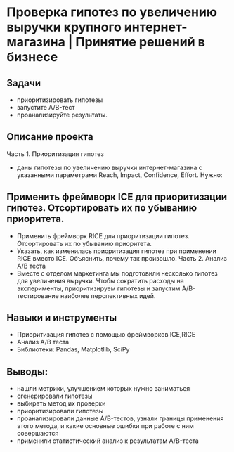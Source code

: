 # Проверка гипотез по увеличению выручки крупного интернет-магазина | Принятие решений в бизнесе
## Задачи
- приоритизировать гипотезы 
- запустите A/B-тест 
- проанализируйте результаты. 

## Описание проекта
Часть 1. Приоритизация гипотез
- даны гипотезы по увеличению выручки интернет-магазина с указанными параметрами Reach, Impact, Confidence, Effort.
Нужно:

## Применить фреймворк ICE для приоритизации гипотез. Отсортировать их по убыванию приоритета.
- Применить фреймворк RICE для приоритизации гипотез. Отсортировать их по убыванию приоритета.
- Указать, как изменилась приоритизация гипотез при применении RICE вместо ICE. Объяснить, почему так произошло.
Часть 2. Анализ А/В теста
- Вместе с отделом маркетинга мы подготовили несколько гипотез для увеличения выручки. Чтобы сократить расходы на эксперименты, приоритизируем гипотезы и запустим А/В-тестирование наиболее перспективных идей.

## Навыки и инструменты
- Приоритизация гипотез с помощью фреймворков ICE,RICE
- Анализ А/В теста
- Библиотеки: Pandas, Matplotlib, SciPy
 
## Выводы:
- нашли метрики, улучшением которых нужно заниматься
- сгенерировали гипотезы
- выбирать метод их проверки
- приоритизировали гипотезы
- проанализировали данные A/B-тестов, узнали границы применения этого метода, и какие основные ошибки при работе с ним совершаются
- применили статистический анализ к результатам A/B-теста
